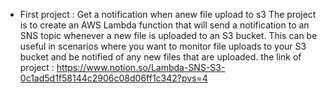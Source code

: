 - First project :  Get a notification when anew file upload to s3 
 The project is to create an AWS Lambda function that will send a notification to an SNS topic whenever a new file is uploaded to an S3 bucket. 
 This can be useful in scenarios where you want to monitor
 file uploads to your S3 bucket and be notified of any new files that are uploaded.
   the link of project :
	 https://www.notion.so/Lambda-SNS-S3-0c1ad5d1f58144c2906c08d06ff1c342?pvs=4
